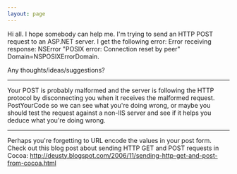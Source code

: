 ```yaml
---
layout: page
---
```




Hi all. I hope somebody can help me. I'm trying to send an HTTP POST request to an ASP.NET server. I get the following error: Error receiving response: NSError "POSIX error: Connection reset by peer" Domain=NSPOSIXErrorDomain.

Any thoughts/ideas/suggestions?

----

Your POST is probably malformed and the server is following the HTTP protocol by disconnecting you when it receives the malformed request.  PostYourCode so we can see what you're doing wrong, or maybe you should test the request against a non-IIS server and see if it helps you deduce what you're doing wrong.

----

Perhaps you're forgetting to URL encode the values in your post form.  Check out this blog post about sending HTTP GET and POST requests in Cocoa:
http://deusty.blogspot.com/2006/11/sending-http-get-and-post-from-cocoa.html
